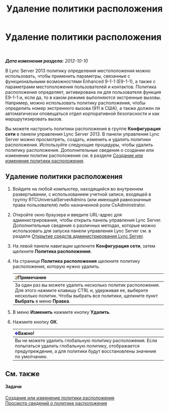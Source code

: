 ﻿---
title: Удаление политики расположения
TOCTitle: Удаление политики расположения
ms:assetid: 8ca9ba10-f45f-435a-b39c-519d251e9085
ms:mtpsurl: https://technet.microsoft.com/ru-ru/library/JJ688125(v=OCS.15)
ms:contentKeyID: 49888084
ms.date: 05/19/2016
mtps_version: v=OCS.15
ms.translationtype: HT
---

# Удаление политики расположения

 

_**Дата изменения раздела:** 2012-10-10_

В Lync Server 2013 политику определения местоположения можно использовать, чтобы применить параметры, связанные с функциональными возможностями Enhanced 9-1-1 (E9-1-1), а также с параметрами местоположения пользователей и контактов. Политика расположения определяет, активирована ли для пользователя функция E9-1-1 и, если да, то в каком режиме выполняются экстренные вызовы. Например, можно использовать политику расположения, чтобы определить номер экстренного вызова (911 в США), а также должен ли автоматически оповещаться отдел корпоративной безопасности и как маршрутизировать вызов.

Вы можете настроить политики расположения в группе **Конфигурация сети** в панели управления Lync Server 2013. В панели управления Lync Server можно просмотреть, создать, изменить и удалить политики расположения. Используйте следующие процедуры, чтобы удалить политику расположения. Дополнительные сведения о создании или изменении политик расположения см. в разделе [Создание или изменение политики расположения](lync-server-2013-creating-or-modifying-a-location-policy.md).

## Удаление политики расположения

1.  Войдите на любой компьютер, находящийся во внутреннем развертывании, с использованием учетной записи, входящей в группу RTCUniversalServerAdmins (или имеющей равнозначные права пользователя) либо назначенной роли CsAdministrator.

2.  Откройте окно браузера и введите URL-адрес для администрирования, чтобы открыть панель управления Lync Server. Дополнительные сведения о различных методах, которые можно использовать для запуска панели управления Lync Server см. в разделе [Открытие средств администрирования Lync Server](lync-server-2013-open-lync-server-administrative-tools.md).

3.  На левой панели навигации щелкните **Конфигурация сети**, затем щелкните **Политика расположения**.

4.  На странице **Политика расположения** щелкните политику расположения, которую нужно удалить.
    
    <table>
    <thead>
    <tr class="header">
    <th><img src="images/Gg398412.note(OCS.15).gif" title="note" alt="note" />Примечание</th>
    </tr>
    </thead>
    <tbody>
    <tr class="odd">
    <td>За один раз вы можете удалить несколько политик расположения. Для этого нажмите клавишу CTRL и, удерживая ее, выберите несколько политик. Чтобы выбрать все политики, щелкните пункт <strong>Выбрать</strong> в меню <strong>Правка</strong>.</td>
    </tr>
    </tbody>
    </table>


5.  В меню **Изменить** нажмите кнопку **Удалить**.

6.  Нажмите кнопку **ОК**.
    
    <table>
    <thead>
    <tr class="header">
    <th><img src="images/JJ618369.important(OCS.15).gif" title="important" alt="important" />Важно!</th>
    </tr>
    </thead>
    <tbody>
    <tr class="odd">
    <td>Вы не можете удалить глобальную политику расположения. Если попытаться удалить глобальную политику, отображается предупреждение, а для политики будут восстановлены значения по умолчанию.</td>
    </tr>
    </tbody>
    </table>


## См. также

#### Задачи

[Создание или изменение политики расположения](lync-server-2013-creating-or-modifying-a-location-policy.md)  
[Просмотр сведений о политике расположения](lync-server-2013-viewing-location-policy-information.md)

